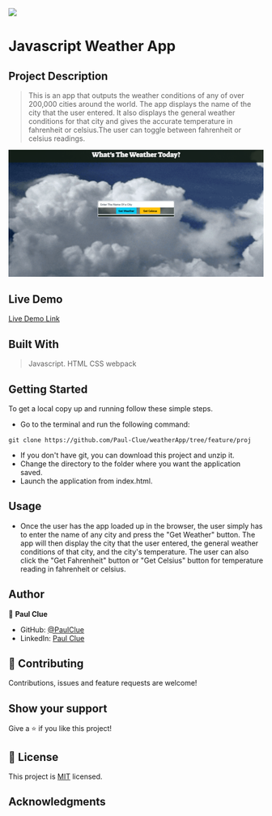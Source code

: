 ![](https://img.shields.io/badge/Microverse-blueviolet)

# Javascript Weather App

## Project Description
> This is an app that outputs the weather conditions of any of over 200,000 cities around the world. The app displays the name of the city that the user entered. It also displays the general weather conditions for that city and gives the accurate temperature in fahrenheit or celsius.The user can toggle between fahrenheit or celsius readings.

![screenshot](./src/weatherApp.png)

## Live Demo

[Live Demo Link](https://paul-clue.github.io/todo-list/)

## Built With
> Javascript.
> HTML
> CSS
> webpack


## Getting Started

To get a local copy up and running follow these simple steps.

- Go to the terminal and run the following command:
```
git clone https://github.com/Paul-Clue/weatherApp/tree/feature/proj
```
- If you don't have git, you can download this project and unzip it.
- Change the directory to the folder where you want the application saved.
- Launch the application from index.html.

## Usage
- Once the user has the app loaded up in the browser, the user simply has to enter the name of any city and press the "Get Weather" button. The app will then display the city that the user entered, the general weather conditions of that city, and the city's temperature. The user can also click the "Get Fahrenheit" button or "Get Celsius" button for temperature reading in fahrenheit or celsius.

## Author

👤 **Paul Clue**

- GitHub: [@PaulClue](https://github.com/Paul-Clue)
- LinkedIn: [Paul Clue](https://www.linkedin.com/in/paul-clue/)

## 🤝 Contributing

Contributions, issues and feature requests are welcome!


## Show your support

Give a ⭐️ if you like this project!


## 📝 License

This project is [MIT](LICENSE) licensed.

## Acknowledgments